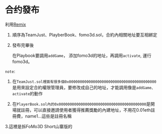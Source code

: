 # 合约發布

利用[Remix](https://remix.ethereum.org/#optimize=false&version=soljson-v0.4.24+commit.e67f0147.js)

1. 順序為TeamJust、PlayberBook、fomo3d.sol，合約內相關地址要互相綁定

2. 發布完畢後

    在Playbook要調用`addGame`，
    添加fomo3d的地址，再調用`activate`, 運行fomo3d。

`note`:

1. 在```TeamJust.sol裡面有很多個0x0000000000000000000000000000000000000000```
是用來設定合約權限管理員，要修改成自己的地址，才能調用像是```addGame、activate```的動作

2. 在```PlayerBook.sol內的0x0000000000000000000000000000000000000000```是開場就註冊，可以直接邀請使用者獲得推薦獎勵的內建地址，不用花0.01eth註冊費，name1...這些是註冊名稱

3.這裡是拆FoMo3D Short山寨版的
